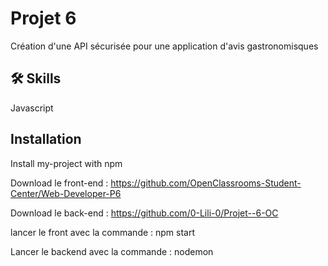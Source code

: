 
# Projet 6 

Création d'une API sécurisée pour une application d'avis gastronomisques


## 🛠 Skills
Javascript


## Installation

Install my-project with npm

Download le front-end :
https://github.com/OpenClassrooms-Student-Center/Web-Developer-P6

Download le back-end :
https://github.com/0-Lili-0/Projet--6-OC

lancer le front avec la commande : npm start

Lancer le backend avec la commande : nodemon

    